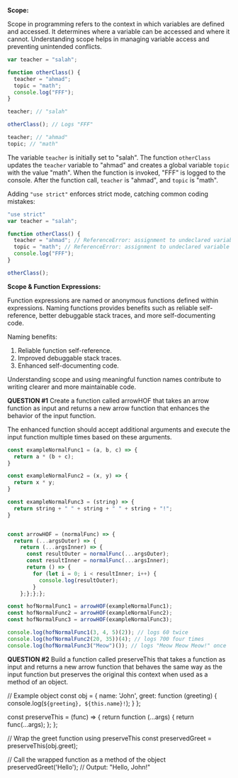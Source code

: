 
**Scope:**

Scope in programming refers to the context in which variables are defined and accessed. It determines where a variable can be accessed and where it cannot. Understanding scope helps in managing variable access and preventing unintended conflicts.

```javascript
var teacher = "salah";

function otherClass() {
  teacher = "ahmad";
  topic = "math";
  console.log("FFF");
}

teacher; // "salah"

otherClass(); // Logs "FFF"

teacher; // "ahmad"
topic; // "math"
```

The variable `teacher` is initially set to "salah". The function `otherClass` updates the `teacher` variable to "ahmad" and creates a global variable `topic` with the value "math". When the function is invoked, "FFF" is logged to the console. After the function call, `teacher` is "ahmad", and `topic` is "math".

Adding `"use strict"` enforces strict mode, catching common coding mistakes:

```javascript
"use strict"
var teacher = "salah";

function otherClass() {
  teacher = "ahmad"; // ReferenceError: assignment to undeclared variable "teacher"
  topic = "math"; // ReferenceError: assignment to undeclared variable "topic"
  console.log("FFF");
}

otherClass();
```

**Scope & Function Expressions:**

Function expressions are named or anonymous functions defined within expressions. Naming functions provides benefits such as reliable self-reference, better debuggable stack traces, and more self-documenting code.

Naming benefits:
1. Reliable function self-reference.
2. Improved debuggable stack traces.
3. Enhanced self-documenting code.

Understanding scope and using meaningful function names contribute to writing clearer and more maintainable code.

**QUESTION #1**
Create a function called arrowHOF that takes an arrow function as input and returns a new arrow function that enhances the behavior of the input function.

The enhanced function should accept additional arguments and execute the input function multiple times based on these arguments.
```javascript
const exampleNormalFunc1 = (a, b, c) => {
  return a * (b + c);
}

const exampleNormalFunc2 = (x, y) => {
  return x * y;
}

const exampleNormalFunc3 = (string) => {
  return string + " " + string + " " + string + "!";
}


const arrowHOF = (normalFunc) => {
  return (...argsOuter) => {
    return (...argsInner) => {
      const resultOuter = normalFunc(...argsOuter);
      const resultInner = normalFunc(...argsInner);
      return () => {
        for (let i = 0; i < resultInner; i++) {
          console.log(resultOuter);
        }
    };};};};

const hofNormalFunc1 = arrowHOF(exampleNormalFunc1);
const hofNormalFunc2 = arrowHOF(exampleNormalFunc2);
const hofNormalFunc3 = arrowHOF(exampleNormalFunc3);

console.log(hofNormalFunc1(3, 4, 5)(2)); // logs 60 twice
console.log(hofNormalFunc2(20, 35))(4); // logs 700 four times
console.log(hofNormalFunc3("Meow")()); // logs "Meow Meow Meow!" once
```


**QUESTION #2**
Build a function called preserveThis that takes a function as input and returns a new arrow function that behaves the same way as the input function but preserves the original this context when used as a method of an object.

// Example object
const obj = {
  name: 'John',
  greet: function (greeting) {
    console.log(`${greeting}, ${this.name}!`);
  }
};

const preserveThis = (func) => {
  return function (...args) {
    return func(...args);
  };
};

// Wrap the greet function using preserveThis
const preservedGreet = preserveThis(obj.greet);

// Call the wrapped function as a method of the object
preservedGreet('Hello'); // Output: "Hello, John!"
